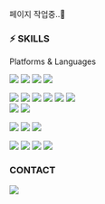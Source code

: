 페이지 작업중..🎈



### ⚡ SKILLS
Platforms & Languages

<img src="https://img.shields.io/badge/MySQL-4479A1?style=flat&logo=mysql&logoColor=FFFFFF&"/> <img src="https://img.shields.io/badge/PostgreSQL-4169E1?style=flat&logo=postgresql&logoColor=FFFFFF&"/> 
<img src="https://img.shields.io/badge/Markdown-000000?style=flat&logo=markdown&logoColor=FFFFFF&"/> <img src="https://img.shields.io/badge/LaTeX-008080?style=flat&logo=latex&logoColor=FFFFFF&"/>

<img src="https://img.shields.io/badge/Numpy-013243?style=flat&logo=numpy&logoColor=FFFFFF&"/> <img src="https://img.shields.io/badge/Pandas-150458?style=flat&logo=pandas&logoColor=FFFFFF&"/> <img src="https://img.shields.io/badge/Scikit%20Learn-7931E?style=flat&logo=scikitlearn&logoColor=FFFFFF&"/> <img src="https://img.shields.io/badge/TensorFlow-FF6F00?style=flat&logo=tensorflow&logoColor=FFFFFF&"/> <img src="https://img.shields.io/badge/Keras-D00000?style=flat&logo=keras&logoColor=FFFFFF&"/> <img src="https://img.shields.io/badge/PyTorch-EE4C2C?style=flat&logo=pytorch&logoColor=FFFFFF&"/>  
<img src="https://img.shields.io/badge/Selenium-43B02A?style=flat&logo=selenium&logoColor=FFFFFF&"/> <img src="https://img.shields.io/badge/Streamlit-FF4B4B?style=flat&logo=streamlit&logoColor=FFFFFF&"/> 

<img src="https://img.shields.io/badge/VS Code-007ACC?style=flat&logo=visualstudiocode&logoColor=FFFFFF&"/> <img src="https://img.shields.io/badge/Jupyter-F37626?style=flat&logo=jupyter&logoColor=FFFFFF&"/> <img src="https://img.shields.io/badge/Anaconda-44A833?style=flat&logo=anaconda&logoColor=FFFFFF&"/> 

<img src="https://img.shields.io/badge/Notion-000000?style=flat&logo=notion&logoColor=FFFFFF&"/> <img src="https://img.shields.io/badge/Discord-5865F2?style=flat&logo=discord&logoColor=FFFFFF&"/> <img src="https://img.shields.io/badge/Git-F05032?style=flat&logo=git&logoColor=FFFFFF&"/> <img src="https://img.shields.io/badge/GitHub-181717?style=flat&logo=github&logoColor=FFFFFF&"/>


### CONTACT
<a href="mailto:0803whdgus@naver.com" target="_blank"><img src="https://img.shields.io/badge/0803whdgus@naver.com-00000?style=flat&logo=naver&logoColor=FFFFFF&"/></a>
